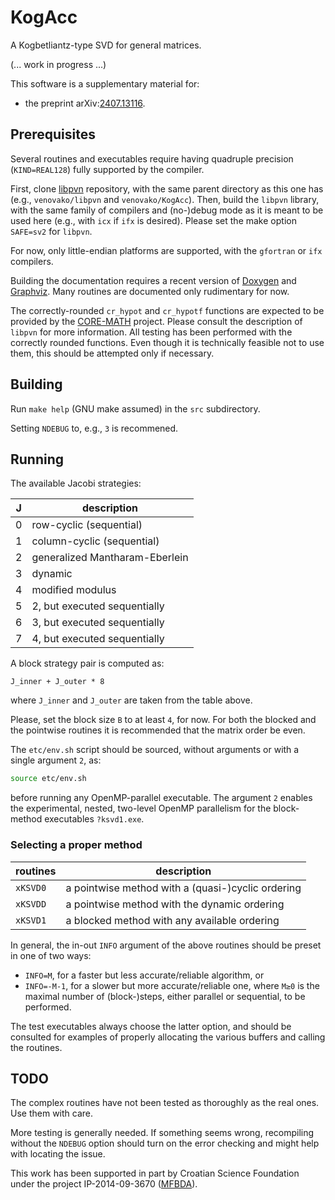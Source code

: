 # KogAcc
A Kogbetliantz-type SVD for general matrices.

(... work in progress ...)

This software is a supplementary material for:
- the preprint arXiv:[2407.13116](https://arxiv.org/abs/2407.13116 "Arithmetical enhancements of the Kogbetliantz method for the SVD of order two").

## Prerequisites

Several routines and executables require having quadruple precision (`KIND=REAL128`) fully supported by the compiler.

First, clone [libpvn](https://github.com/venovako/libpvn) repository, with the same parent directory as this one has (e.g., `venovako/libpvn` and `venovako/KogAcc`).
Then, build the `libpvn` library, with the same family of compilers and (no-)debug mode as it is meant to be used here (e.g., with `icx` if `ifx` is desired).
Please set the make option `SAFE=sv2` for `libpvn`.

For now, only little-endian platforms are supported, with the `gfortran` or `ifx` compilers.

Building the documentation requires a recent version of [Doxygen](https://doxygen.nl) and [Graphviz](https://graphviz.org).
Many routines are documented only rudimentary for now.

The correctly-rounded `cr_hypot` and `cr_hypotf` functions are expected to be provided by the [CORE-MATH](https://core-math.gitlabpages.inria.fr) project.
Please consult the description of `libpvn` for more information.
All testing has been performed with the correctly rounded functions.
Even though it is technically feasible not to use them, this should be attempted only if necessary.

## Building

Run `make help` (GNU make assumed) in the `src` subdirectory.

Setting `NDEBUG` to, e.g., `3` is recommened.

## Running

The available Jacobi strategies:

| J |                    description |
| - | ------------------------------ |
| 0 |        row-cyclic (sequential) |
| 1 |     column-cyclic (sequential) |
| 2 | generalized Mantharam-Eberlein |
| 3 |                        dynamic |
| 4 |               modified modulus |
| 5 |   2, but executed sequentially |
| 6 |   3, but executed sequentially |
| 7 |   4, but executed sequentially |

A block strategy pair is computed as:
```Fortran
J_inner + J_outer * 8
```
where `J_inner` and `J_outer` are taken from the table above.

Please, set the block size `B` to at least `4`, for now.
For both the blocked and the pointwise routines it is recommended that the matrix order be even.

The `etc/env.sh` script should be sourced, without arguments or with a single argument `2`, as:
```bash
source etc/env.sh
```
before running any OpenMP-parallel executable.
The argument `2` enables the experimental, nested, two-level OpenMP parallelism for the block-method executables `?ksvd1.exe`.

### Selecting a proper method

| routines |                                       description |
| -------- | ------------------------------------------------- |
| `xKSVD0` | a pointwise method with a (quasi-)cyclic ordering |
| `xKSVDD` | a pointwise method with the dynamic ordering      |
| `xKSVD1` | a blocked method with any available ordering      |

In general, the in-out `INFO` argument of the above routines should be preset in one of two ways:
- ``INFO=M``, for a faster but less accurate/reliable algorithm, or
- ``INFO=-M-1``, for a slower but more accurate/reliable one, where
``M≥0`` is the maximal number of (block-)steps, either parallel or sequential, to be performed.

The test executables always choose the latter option, and should be consulted for examples of properly allocating the various buffers and calling the routines.

## TODO

The complex routines have not been tested as thoroughly as the real ones.
Use them with care.

More testing is generally needed.
If something seems wrong, recompiling without the `NDEBUG` option should turn on the error checking and might help with locating the issue.

This work has been supported in part by Croatian Science Foundation under the project IP-2014-09-3670 ([MFBDA](https://web.math.pmf.unizg.hr/mfbda/)).
